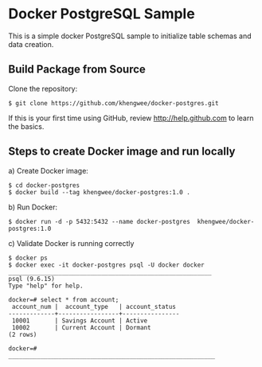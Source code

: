 # Docker PostgreSQL Sample

This is a simple docker PostgreSQL sample to initialize table schemas and data creation.

## Build Package from Source

Clone the repository:

    $ git clone https://github.com/khengwee/docker-postgres.git

If this is your first time using GitHub, review http://help.github.com to learn the basics.

## Steps to create Docker image and run locally

a) Create Docker image:

    $ cd docker-postgres
    $ docker build --tag khengwee/docker-postgres:1.0 .
    
b) Run Docker:

    $ docker run -d -p 5432:5432 --name docker-postgres  khengwee/docker-postgres:1.0
    
c) Validate Docker is running correctly

    $ docker ps
    $ docker exec -it docker-postgres psql -U docker docker
    _________________________________________________________
    psql (9.6.15)
    Type "help" for help.
    
    docker=# select * from account;
     account_num |  account_type   | account_status
    -------------+-----------------+----------------
     10001       | Savings Account | Active
     10002       | Current Account | Dormant
    (2 rows)
    
    docker=#
    __________________________________________________________
